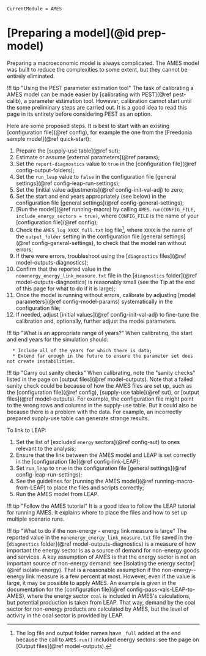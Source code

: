 ```@meta
CurrentModule = AMES
```

# [Preparing a model](@id prep-model)
Preparing a macroeconomic model is always complicated. The AMES model was built to reduce the complexities to some extent, but they cannot be entirely eliminated.

!!! tip "Using the PEST parameter estimation tool"
    The task of calibrating a AMES model can be made easier by [calibrating with PEST](@ref pest-calib), a parameter estimation tool. However, calibration cannot start until the some preliminary steps are carried out. It is a good idea to read this page in its entirety before considering PEST as an option.

Here are some proposed steps. It is best to start with an existing [configuration file](@ref config), for example the one from the [Freedonia sample model](@ref quick-start):
  1. Prepare the [supply-use table](@ref sut);
  1. Estimate or assume [external parameters](@ref params);
  1. Set the `report-diagnostics` value to `true` in the [configuration file](@ref config-output-folders);
  1. Set the `run_leap` value to `false` in the configuration file [general settings](@ref config-leap-run-settings);
  1. Set the [initial value adjustments](@ref config-init-val-adj) to zero;
  1. Set the start and end years appropriately (see below) in the configuration file [general settings](@ref config-general-settings);
  1. [Run the model](@ref running-macro) by calling `AMES.run(CONFIG_FILE, include_energy_sectors = true)`, where `CONFIG_FILE` is the name of your [configuration file](@ref config);
  1. Check the `AMES_log_XXXX_full.txt` log file[^1], where `XXXX` is the name of the `output_folder` setting in the configuration file [general settings](@ref config-general-settings), to check that the model ran without errors;
  1. If there were errors, troubleshoot using the [`diagnostics` files](@ref model-outputs-diagnostics);
  1. Confirm that the reported value in the `nonenergy_energy_link_measure.txt` file in the [`diagnostics` folder](@ref model-outputs-diagnostics) is reasonably small (see the Tip at the end of this page for what to do if it is large);
  1. Once the model is running without errors, calibrate by adjusting [model parameters](@ref config-model-params) systematically in the configuration file;
  1. If needed, adjust [initial values](@ref config-init-val-adj) to fine-tune the calibration and, optionally, further adjust the model parameters.

[^1]: The log file and output folder names have `_full` added at the end because the call to `AMES.run()` included energy sectors: see the page on [Output files](@ref model-outputs).

!!! tip "What is an appropriate range of years?"
    When calibrating, the start and end years for the simulation should:

      * Include all of the years for which there is data;
      * Extend far enough in the future to ensure the parameter set does not create instabilities.

!!! tip "Carry out sanity checks"
    When calibrating, note the "sanity checks" listed in the page on [output files](@ref model-outputs). Note that a failed sanity check could be because of how the AMES files are set up, such as the [configuration file](@ref config), [supply-use table](@ref sut), or [output files](@ref model-outputs). For example, the configuration file might point to the wrong rows and columns in the supply-use table. But it could also be because there is a problem with the data. For example, an incorrectly prepared supply-use table can generate strange results.

To link to LEAP:
  1. Set the list of [excluded `energy` sectors](@ref config-sut) to ones relevant to the analysis;
  1. Ensure that the link between the AMES model and LEAP is set correctly in the [configuration file](@ref config-link-LEAP);
  1. Set `run_leap` to `true` in the configuration file [general settings](@ref config-leap-run-settings);
  1. See the guidelines for [running the AMES model](@ref running-macro-from-LEAP) to place the files and scripts correctly;
  1. Run the AMES model from LEAP.

!!! tip "Follow the AMES tutorial"
    It is a good idea to follow the LEAP tutorial for running AMES. It explains where to place the files and how to set up multiple scenario runs.

!!! tip "What to do if the non-energy - energy link measure is large"
    The reported value in the `nonenergy_energy_link_measure.txt` file saved in the [`diagnostics` folder](@ref model-outputs-diagnostics) is a measure of how important the energy sector is as a source of demand for non-energy goods and services. A key assumption of AMES is that the energy sector is not an important source of non-energy demand: see [Isolating the energy sector](@ref isolate-energy). That is a reasonable assumption if the non-energy--energy link measure is a few percent at most. However, even if the value is large, it may be possible to apply AMES. An example is given in the documentation for the [configuration file](@ref config-pass-vals-LEAP-to-AMES), where the energy sector `coal` is included in AMES's calculations, but potential production is taken from LEAP. That way, demand by the coal sector for non-energy products are calculated by AMES, but the level of activity in the coal sector is provided by LEAP.
